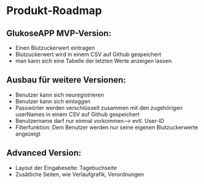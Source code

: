 # Produkt-Roadmap
## GlukoseAPP MVP-Version:
- Einen Blutzuckerwert eintragen
- Blutzuckerwert wird in einem CSV auf Github gespeichert
- man kann sich eine Tabelle der letzten Werte anzeigen lassen.


## Ausbau für weitere Versionen:
- Benutzer kann sich neuregistrieren
- Benutzer kann sich einloggen
- Passwörter werden verschlüsselt zusammen mit den zugehörigen userNames in einem CSV auf Github gespeichert
- Benutzername  darf nur einmal vorkommen--> evtl. User-ID
- Filterfunktion: Dem Benutzer werden nur seine eigenen Blutzuckerwerte angezeigt


## Advanced Version:
- Layout der Eingabeseite: Tagebuchseite 
- Zusätliche Seiten, wie Verlaufgrafik, Verordnungen

  
